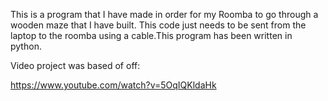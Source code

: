 This is a program that I have made in order for my Roomba to go through a wooden maze that I have built. This code just needs to be sent from the laptop to the roomba using a cable.This program has been written in python. 

Video project was based of off:

https://www.youtube.com/watch?v=5OqIQKldaHk
